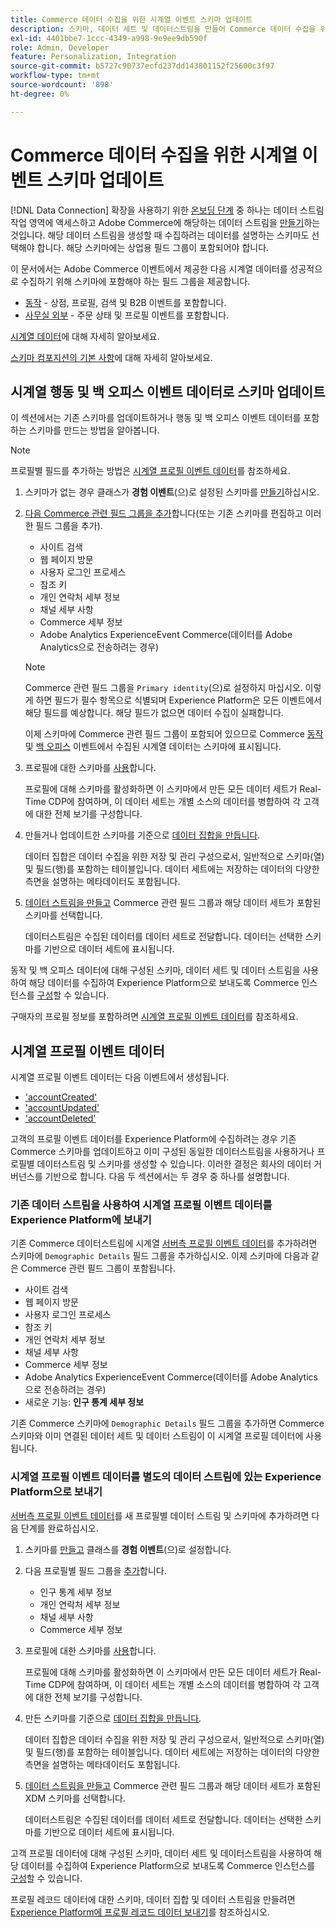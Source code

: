 ```yaml
---
title: Commerce 데이터 수집을 위한 시계열 이벤트 스키마 업데이트
description: 스키마, 데이터 세트 및 데이터스트림을 만들어 Commerce 데이터 수집을 위한 시계열 이벤트 데이터를 수집하고 전송하는 방법에 대해 알아봅니다.
exl-id: 4401bbe7-1ccc-4349-a998-9e9ee9db590f
role: Admin, Developer
feature: Personalization, Integration
source-git-commit: b5727c90737ecfd237dd143801152f25600c3f97
workflow-type: tm+mt
source-wordcount: '898'
ht-degree: 0%

---
```


# Commerce 데이터 수집을 위한 시계열 이벤트 스키마 업데이트

[!DNL Data Connection] 확장을 사용하기 위한 [온보딩 단계](overview.md#onboarding-steps) 중 하나는 데이터 스트림 작업 영역에 액세스하고 Adobe Commerce에 해당하는 데이터 스트림을 [만들기](https://experienceleague.adobe.com/docs/experience-platform/datastreams/overview.html)하는 것입니다. 해당 데이터 스트림을 생성할 때 수집하려는 데이터를 설명하는 스키마도 선택해야 합니다. 해당 스키마에는 상업용 필드 그룹이 포함되어야 합니다.

이 문서에서는 Adobe Commerce 이벤트에서 제공한 다음 시계열 데이터를 성공적으로 수집하기 위해 스키마에 포함해야 하는 필드 그룹을 제공합니다.

- [동작](events.md) - 상점, 프로필, 검색 및 B2B 이벤트를 포함합니다.
- [사무실 외부](events-backoffice.md) - 주문 상태 및 프로필 이벤트를 포함합니다.

[시계열 데이터](data-ingestion.md)에 대해 자세히 알아보세요.

[스키마 컴포지션의 기본 사항](https://experienceleague.adobe.com/docs/experience-platform/xdm/schema/composition.html)에 대해 자세히 알아보세요.

## 시계열 행동 및 백 오피스 이벤트 데이터로 스키마 업데이트

이 섹션에서는 기존 스키마를 업데이트하거나 행동 및 백 오피스 이벤트 데이터를 포함하는 스키마를 만드는 방법을 알아봅니다.

>[!NOTE]
>
>프로필별 필드를 추가하는 방법은 [시계열 프로필 이벤트 데이터](#time-series-profile-event-data)를 참조하세요.

1. 스키마가 없는 경우 클래스가 **경험 이벤트**(으)로 설정된 스키마를 [만들기](https://experienceleague.adobe.com/docs/experience-platform/xdm/ui/resources/schemas.html#create)하십시오.

1. [다음 Commerce 관련 필드 그룹을 추가](https://experienceleague.adobe.com/docs/experience-platform/xdm/ui/resources/schemas.html#add-field-groups)합니다(또는 기존 스키마를 편집하고 이러한 필드 그룹을 추가).

   - 사이트 검색
   - 웹 페이지 방문
   - 사용자 로그인 프로세스
   - 참조 키
   - 개인 연락처 세부 정보
   - 채널 세부 사항
   - Commerce 세부 정보
   - Adobe Analytics ExperienceEvent Commerce(데이터를 Adobe Analytics으로 전송하려는 경우)

   >[!NOTE]
   >
   > Commerce 관련 필드 그룹을 `Primary identity`(으)로 설정하지 마십시오. 이렇게 하면 필드가 필수 항목으로 식별되며 Experience Platform은 모든 이벤트에서 해당 필드를 예상합니다. 해당 필드가 없으면 데이터 수집이 실패합니다.

   이제 스키마에 Commerce 관련 필드 그룹이 포함되어 있으므로 Commerce [동작](events.md) 및 [백 오피스](events-backoffice.md) 이벤트에서 수집된 시계열 데이터는 스키마에 표시됩니다.

1. 프로필에 대한 스키마를 [사용](https://experienceleague.adobe.com/docs/experience-platform/xdm/ui/resources/schemas.html#profile)합니다.

   프로필에 대해 스키마를 활성화하면 이 스키마에서 만든 모든 데이터 세트가 Real-Time CDP에 참여하며, 이 데이터 세트는 개별 소스의 데이터를 병합하여 각 고객에 대한 전체 보기를 구성합니다.

1. 만들거나 업데이트한 스키마를 기준으로 [데이터 집합을 만듭니다](https://experienceleague.adobe.com/docs/platform-learn/implement-mobile-sdk/experience-cloud/platform.html#create-a-dataset).

   데이터 집합은 데이터 수집을 위한 저장 및 관리 구성으로서, 일반적으로 스키마(열) 및 필드(행)를 포함하는 테이블입니다. 데이터 세트에는 저장하는 데이터의 다양한 측면을 설명하는 메타데이터도 포함됩니다.

1. [데이터 스트림을 만들고](https://experienceleague.adobe.com/docs/experience-platform/datastreams/overview.html) Commerce 관련 필드 그룹과 해당 데이터 세트가 포함된 스키마를 선택합니다.

   데이터스트림은 수집된 데이터를 데이터 세트로 전달합니다. 데이터는 선택한 스키마를 기반으로 데이터 세트에 표시됩니다.

동작 및 백 오피스 데이터에 대해 구성된 스키마, 데이터 세트 및 데이터 스트림을 사용하여 해당 데이터를 수집하여 Experience Platform으로 보내도록 Commerce 인스턴스를 [구성](connect-data.md#data-collection)할 수 있습니다.

구매자의 프로필 정보를 포함하려면 [시계열 프로필 이벤트 데이터](#time-series-profile-event-data)를 참조하세요.

## 시계열 프로필 이벤트 데이터

시계열 프로필 이벤트 데이터는 다음 이벤트에서 생성됩니다.

- [&#39;accountCreated&#39;](events-backoffice.md#accountcreated)
- [&#39;accountUpdated&#39;](events-backoffice.md#accountupdated)
- [&#39;accountDeleted&#39;](events-backoffice.md#accountdeleted)

고객의 프로필 이벤트 데이터를 Experience Platform에 수집하려는 경우 기존 Commerce 스키마를 업데이트하고 이미 구성된 동일한 데이터스트림을 사용하거나 프로필별 데이터스트림 및 스키마를 생성할 수 있습니다. 이러한 결정은 회사의 데이터 거버넌스를 기반으로 합니다. 다음 두 섹션에서는 두 경우 중 하나를 설명합니다.

### 기존 데이터 스트림을 사용하여 시계열 프로필 이벤트 데이터를 Experience Platform에 보내기

기존 Commerce 데이터스트림에 시계열 [서버측 프로필 이벤트 데이터](events-backoffice.md#customer-profile-events-server-side)를 추가하려면 스키마에 `Demographic Details` 필드 그룹을 추가하십시오. 이제 스키마에 다음과 같은 Commerce 관련 필드 그룹이 포함됩니다.

- 사이트 검색
- 웹 페이지 방문
- 사용자 로그인 프로세스
- 참조 키
- 개인 연락처 세부 정보
- 채널 세부 사항
- Commerce 세부 정보
- Adobe Analytics ExperienceEvent Commerce(데이터를 Adobe Analytics으로 전송하려는 경우)
- 새로운 기능: **인구 통계 세부 정보**

기존 Commerce 스키마에 `Demographic Details` 필드 그룹을 추가하면 Commerce 스키마와 이미 연결된 데이터 세트 및 데이터 스트림이 이 시계열 프로필 데이터에 사용됩니다.

### 시계열 프로필 이벤트 데이터를 별도의 데이터 스트림에 있는 Experience Platform으로 보내기

[서버측 프로필 이벤트 데이터](events-backoffice.md#customer-profile-events-server-side)를 새 프로필별 데이터 스트림 및 스키마에 추가하려면 다음 단계를 완료하십시오.

1. 스키마를 [만들고](https://experienceleague.adobe.com/docs/experience-platform/xdm/ui/resources/schemas.html#create) 클래스를 **경험 이벤트**(으)로 설정합니다.

1. 다음 프로필별 필드 그룹을 [추가](https://experienceleague.adobe.com/docs/experience-platform/xdm/ui/resources/schemas.html#add-field-groups)합니다.

   - 인구 통계 세부 정보
   - 개인 연락처 세부 정보
   - 채널 세부 사항
   - Commerce 세부 정보

1. 프로필에 대한 스키마를 [사용](https://experienceleague.adobe.com/docs/experience-platform/xdm/ui/resources/schemas.html#profile)합니다.

   프로필에 대해 스키마를 활성화하면 이 스키마에서 만든 모든 데이터 세트가 Real-Time CDP에 참여하며, 이 데이터 세트는 개별 소스의 데이터를 병합하여 각 고객에 대한 전체 보기를 구성합니다.

1. 만든 스키마를 기준으로 [데이터 집합을 만듭니다](https://experienceleague.adobe.com/docs/platform-learn/implement-mobile-sdk/experience-cloud/platform.html#create-a-dataset).

   데이터 집합은 데이터 수집을 위한 저장 및 관리 구성으로서, 일반적으로 스키마(열) 및 필드(행)를 포함하는 테이블입니다. 데이터 세트에는 저장하는 데이터의 다양한 측면을 설명하는 메타데이터도 포함됩니다.

1. [데이터 스트림을 만들고](https://experienceleague.adobe.com/docs/experience-platform/datastreams/overview.html) Commerce 관련 필드 그룹과 해당 데이터 세트가 포함된 XDM 스키마를 선택합니다.

   데이터스트림은 수집된 데이터를 데이터 세트로 전달합니다. 데이터는 선택한 스키마를 기반으로 데이터 세트에 표시됩니다.

고객 프로필 데이터에 대해 구성된 스키마, 데이터 세트 및 데이터스트림을 사용하여 해당 데이터를 수집하여 Experience Platform으로 보내도록 Commerce 인스턴스를 [구성](connect-data.md#data-collection)할 수 있습니다.

프로필 레코드 데이터에 대한 스키마, 데이터 집합 및 데이터 스트림을 만들려면 [Experience Platform에 프로필 레코드 데이터 보내기](profile-data.md)를 참조하십시오.
